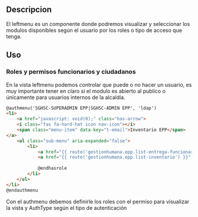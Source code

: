 ## Descripcion
El leftmenu es un componente donde podremos visualizar y seleccionar los modulos disponibles según el usuario por los roles o tipo de acceso que tenga.
## Uso

### Roles y permisos funcionarios y ciudadanos
En la vista leftmenu podemos controlar que puede o no hacer un usuario, es muy importante tener en claro si el modulo es abierto al publico o únicamente para usuarios internos de la alcaldía.

```html
@authmenu('SGHSC-SUPERADMIN EPP|SGHSC-ADMIN EPP', 'ldap')
<li>
	<a href="javascript: void(0);" class="has-arrow">
	<i class="fas fa-hard-hat icon nav-icon"></i>
	<span class="menu-item" data-key="t-email">Inventario EPP</span>
</a>
	<ul class="sub-menu" aria-expanded="false">
		<li>
			<a href="{{ route('gestionhumana.epp.list-entrega-funcionario') }}" data-key="t-inbox">Entrega EPP</a>
			<a href="{{ route('gestionhumana.epp.list-inventario') }}" data-key="t-inbox">Ver Inventario</a>
			
			@endhasrole
		</li>
	</ul>
</li>
@endauthmenu

```

Con el authmenu debemos definirle los roles con el permiso para visualizar la vista y AuthType según el tipo de autenticación

